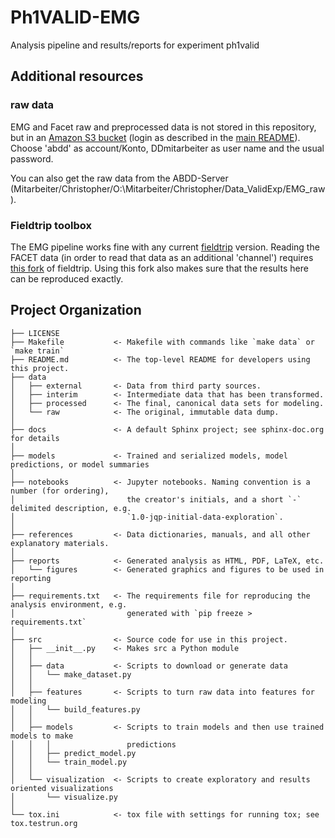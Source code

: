 # Ph1VALID-EMG

Analysis pipeline and results/reports for experiment ph1valid





## Additional resources

### raw data

EMG and Facet raw and preprocessed data is not stored in this repository, but in an [Amazon S3 bucket](https://console.aws.amazon.com/s3/home?bucket=ph1valid&prefix=data&region=eu-central-1) (login as described in the [main README](../README.md)). Choose 'abdd' as account/Konto, DDmitarbeiter as user name and the usual password.

You can also get the raw data from the ABDD-Server (Mitarbeiter/Christopher/O:\Mitarbeiter/Christopher/Data_ValidExp/EMG\_raw).

### Fieldtrip toolbox

The EMG pipeline works fine with any current [fieldtrip](http://www.fieldtriptoolbox.org/) version. Reading the FACET data (in order to read that data as an additional 'channel') requires [this fork](https://github.com/foucl/fieldtrip) of fieldtrip. Using this fork also makes sure that the results here can be reproduced exactly.

## Project Organization

    ├── LICENSE
    ├── Makefile           <- Makefile with commands like `make data` or `make train`
    ├── README.md          <- The top-level README for developers using this project.
    ├── data
    │   ├── external       <- Data from third party sources.
    │   ├── interim        <- Intermediate data that has been transformed.
    │   ├── processed      <- The final, canonical data sets for modeling.
    │   └── raw            <- The original, immutable data dump.
    │
    ├── docs               <- A default Sphinx project; see sphinx-doc.org for details
    │
    ├── models             <- Trained and serialized models, model predictions, or model summaries
    │
    ├── notebooks          <- Jupyter notebooks. Naming convention is a number (for ordering),
    │                         the creator's initials, and a short `-` delimited description, e.g.
    │                         `1.0-jqp-initial-data-exploration`.
    │
    ├── references         <- Data dictionaries, manuals, and all other explanatory materials.
    │
    ├── reports            <- Generated analysis as HTML, PDF, LaTeX, etc.
    │   └── figures        <- Generated graphics and figures to be used in reporting
    │
    ├── requirements.txt   <- The requirements file for reproducing the analysis environment, e.g.
    │                         generated with `pip freeze > requirements.txt`
    │
    ├── src                <- Source code for use in this project.
    │   ├── __init__.py    <- Makes src a Python module
    │   │
    │   ├── data           <- Scripts to download or generate data
    │   │   └── make_dataset.py
    │   │
    │   ├── features       <- Scripts to turn raw data into features for modeling
    │   │   └── build_features.py
    │   │
    │   ├── models         <- Scripts to train models and then use trained models to make
    │   │   │                 predictions
    │   │   ├── predict_model.py
    │   │   └── train_model.py
    │   │
    │   └── visualization  <- Scripts to create exploratory and results oriented visualizations
    │       └── visualize.py
    │
    └── tox.ini            <- tox file with settings for running tox; see tox.testrun.org
